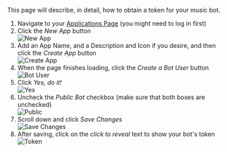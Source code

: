 This page will describe, in detail, how to obtain a token for your music bot.

1. Navigate to your [Applications Page](https://discordapp.com/login?redirect_to=/developers/applications/me) (you might need to log in first)
2. Click the *New App* button<br>![New App](http://i.imgur.com/x28Thko.png)
3. Add an App Name, and a Description and Icon if you desire, and then click the *Create App* button<br>![Create App](http://i.imgur.com/kArtU8K.png)
4. When the page finishes loading, click the *Create a Bot User* button<br>![Bot User](http://i.imgur.com/EIoxMoh.png)
5. Click *Yes, do it!*<br>![Yes](http://i.imgur.com/9mZV7Ug.png)
5. Uncheck the *Public Bot* checkbox (make sure that both boxes are unchecked)<br>![Public](https://i.imgur.com/PHocE24.png)
6. Scroll down and click *Save Changes*<br>![Save Changes](http://i.imgur.com/r9dCZIc.png)
7. After saving, click on the *click to reveal* text to show your bot's token<br>![Token](http://i.imgur.com/W9dLIhV.png)

